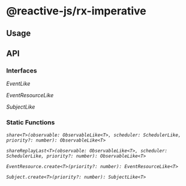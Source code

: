 # @reactive-js/rx-imperative

## Usage

## API

### Interfaces

*EventLike*

*EventResourceLike*

*SubjectLike*

### Static Functions

*`share<T>(observable: ObservableLike<T>, scheduler: SchedulerLike, priority?: number): ObservableLike<T>`*

*`shareReplayLast<T>(observable: ObservableLike<T>, scheduler: SchedulerLike, priority?: number): ObservableLike<T>`*

*`EventResource.create<T>(priority?: number): EventResourceLike<T>`*

*`Subject.create<T>(priority?: number): SubjectLike<T>`*
